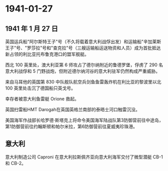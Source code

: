 # 1941-01-27

## 1941 年 1 月 27 日

英国运兵船"阿尔斯特王子"号（不久将载着意大利战俘出发）和运输船"辛加莱斯王子"号、"罗莎拉"号和"查克拉"号（三艘运输船运送物资和人员）成为首批抵达新占领的利比亚托布鲁克港口的盟军舰艇。

西北 100 英里处，澳大利亚第 6 师攻占了德尔纳附近的鲁德罗堡，俘虏了 290
名意大利战俘和 5
门野战炮，但附近德尔纳河谷的意大利驻军仍然构成严重威胁。

来自马耳他的英国第 830 中队舰队航空兵剑鱼鱼雷轰炸机在利比亚的黎波里以北
100 英里处击沉了德国船只英戈号。

幸存者被意大利鱼雷艇 Orione 救起。

英国扫雷船HMT Darogah在英国英格兰南部的泰晤士河口触雷沉没。

美国海军作战部长哈罗德·斯塔克上将命令美国海军陆战队第3防御营前往中途岛，第1防御营前往约翰斯顿和帕尔米拉，第6防御营前往夏威夷珍珠港。

## 意大利

意大利制造公司 Caproni 在意大利拉斯佩齐亚向意大利海军交付了微型潜艇 CB-1
和 CB-2。


